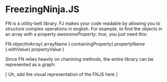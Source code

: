 FreezingNinja.JS
================

FN is a utility-belt library. FJ makes your code readable by allowing you to structure complex operations in english. For example, to find the objects in an array with a property *awesomeProperty: true*, you just need this:

FN.objectInArray( arrayName ).containingProperty( propertyName ).withValue( propertyValue )

Since FN relies heavily on chanining methods, the entire library can be represented as a graph:

[ Uh, add the visual representation of the FNJS here ]
